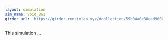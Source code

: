 ```yaml
---
layout: simulation
sim_name: Void_BG1
girder_url: 'https://girder.rensimlab.xyz/#collection/59b04a0e38eed90001dcc45b/folder/5a8327709f31db000178089a'
---
```


This simulation ...
